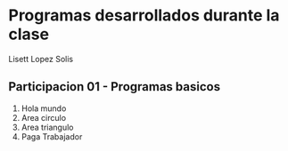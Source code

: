 # Programas desarrollados durante la clase

Lisett Lopez Solis

## Participacion 01 - Programas basicos
1. Hola mundo
2. Area circulo
3. Area triangulo
4. Paga Trabajador
